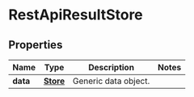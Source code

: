 
# RestApiResultStore

## Properties
Name | Type | Description | Notes
------------ | ------------- | ------------- | -------------
**data** | [**Store**](Store.md) | Generic data object. | 



